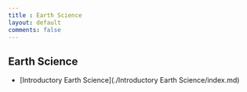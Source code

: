 ```yaml
---
title : Earth Science
layout: default
comments: false
---
```


## Earth Science

- [Introductory Earth Science](./Introductory Earth Science/index.md)